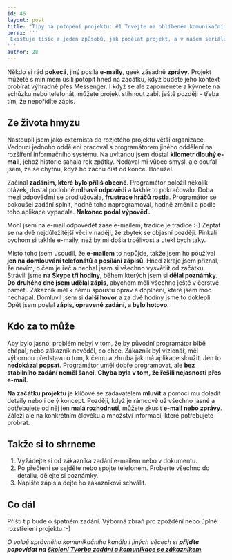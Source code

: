 ```yaml
---
id: 46
layout: post
title: "Tipy na potopení projektu: #1 Trvejte na oblíbeném komunikačním kanále"
perex: '''
 Existuje tisíc a jeden způsobů, jak podělat projekt, a v našem seriálu si některé ukážeme. Dnes bych rád mluvil o **způsobu komunikace**.
'''
author: 28
---
```


Někdo si rád **pokecá**, jiný posílá **e-maily**, geek zásadně **zprávy**. Projekt můžete s minimem úsilí potopit hned na začátku, když budete jeho kontext probírat výhradně přes Messenger. I když se ale zapomenete a kývnete na schůzku nebo telefonát, můžete projekt stihnout zabít ještě později - třeba tím, že nepořídíte zápis.

## Ze života hmyzu

Nastoupil jsem jako externista do rozjetého projektu větší organizace. Vedoucí jednoho oddělení pracoval s programátorem jiného oddělení na rozšíření informačního systému. Na uvítanou jsem dostal **kilometr dlouhý e-mail**, jehož historie sahala rok zpátky. Nedával mi vůbec smysl, ale doufal jsem, že se chytnu, když ho začnu číst od konce. Bohužel.

Začínal **zadáním, které bylo příliš obecné**. Programátor položil několik otázek, dostal podobně **mlhavé odpovědi** a takhle to pokračovalo. Doba mezi odpověďmi se prodlužovala, **frustrace hráčů rostla**. Programátor se pokoušel zadání splnit, hodně toho naprogramoval, hodně změnil a podle toho aplikace vypadala. **Nakonec podal výpověď.**

Mohl jsem na e-mail odpovědět zase e-mailem, tradice je tradice :-) Zeptat se na dvě nejdůležitější věci v naději, že zbytek se objasní později. Pinkali bychom si takhle e-maily, než by mi došla trpělivost a utekl bych taky.

Místo toho jsem usoudil, že **e-mailem** to nepůjde, takže jsem ho používal **jen na domlouvání telefonátů a posílání zápisů**. Hned zkraje jsem přiznal, že nevím, o čem je řeč a nechal jsem si všechno vysvětlit od začátku. Strávili jsme **na Skype tři hodiny**, během kterých jsem si **dělal poznámky**. **Do druhého dne jsem udělal zápis**, abychom měli všechno ještě v čerstvé paměti. Zákazník měl k němu spoustu oprav a doplnění, které jsem moc nechápal. Domluvil jsem si **další hovor** a za dvě hodiny jsme to doklepli. Opět jsem poslal **zápis, opravené zadání, a bylo hotovo**.

## Kdo za to může

Aby bylo jasno: problém nebyl v tom, že by původní programátor blbě chápal, nebo zákazník nevěděl, co chce. Zákazník byl vizionář, měl výbornou představu o tom, k čemu a zhruba jak má aplikace sloužit. Jen to **nedokázal popsat**. Programátor uměl dobře programovat, ale **bez stabilního zadání neměl šanci**. **Chyba byla v tom, že řešili nejasnosti přes e-mail.**

**Na začátku projektu** je klíčové se zadavatelem **mluvit** a pomoci mu doladit detaily nebo i celý koncept. Později, když je rámcově už všechno jasné a potřebujete od něj jen **malá rozhodnutí**, můžete zkusit **e-mail nebo zprávy**. Záleží ale na konkrétním člověku a množství informací, které potřebujete probrat.

## Takže si to shrneme

1. Vyžádejte si od zákazníka zadání e-mailem nebo v dokumentu.
2. Po přečtení se sejděte nebo spojte telefonem. Proberte všechno do detailu, dělejte si poznámky.
3. Napište zápis a dejte ho zákazníkovi schválit.

## Co dál

Příští tip bude o špatném zadání. Výborná zbraň pro zpoždění nebo úplné rozstřelení projektu :-)

*O volbě správného komunikačního kanálu i jiných věcech si **přijďte popovídat na [školení Tvorba zadání a komunikace se zákazníkem](https://pehapkari.cz/vzdelavej-se/#tvorba-zadani-a-komunikace-se-zakaznikem)**.*

